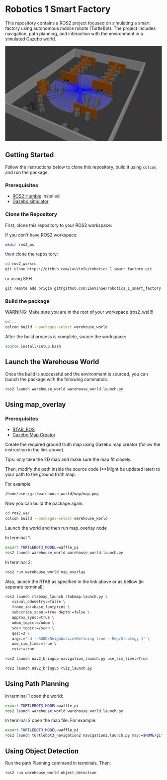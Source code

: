 # Robotics 1 Smart Factory

This repository contains a ROS2 project focused on simulating a smart factory using autonomous mobile robots (TurtleBot). The project includes navigation, path planning, and interaction with the environment in a simulated Gazebo world.

![warehouse](images/warehouse_index.png)
## Getting Started

Follow the instructions below to clone this repository, build it using `colcon`, and run the package.

### Prerequisites

- [ROS2 Humble](https://docs.ros.org/en/humble/Installation.html) installed
- [Gazebo simulator](http://gazebosim.org/)

### Clone the Repository

First, clone this repository to your ROS2 workspace:

If you don't have ROS2 workspace:
```bash
mkdir ros2_ws
```
then clone the repository:
```bash
cd ros2_ws/src
git clone https://github.com/LauVinSe/robotics_1_smart_factory.git
```
or using SSH
```bash
git remote add origin git@github.com:LauVinSe/robotics_1_smart_factory.git
```

### Build the package
WARNING: Make sure you are in the root of your workspace (ros2_ws)!!!
```bash
cd ..
colcon build --packages-select warehouse_world
```
After the build process is complete, source the workspace:
```bash
source install/setup.bash 
```
## Launch the Warehouse World
Once the build is successful and the environment is sourced, you can launch the package with the following commands.
```bash
ros2 launch warehouse_world warehouse_world.launch.py
```

## Using map_overlay
### Prerequisites
- [RTAB_ROS](https://github.com/introlab/rtabmap_ros/tree/humble-devel)
- [Gazebo Map Creator](https://github.com/arshadlab/gazebo_map_creator)

Create the required ground truth map using Gazebo map creator (follow the instruction in the link above).

Tips: only take the 2D map and make sure the map fit closely.

Then, modify the path inside the source code (**Might be updated later) to your path to the ground truth map. 

For example:
```bash
/home/user/git/warehouse_world/map/map.png
```
Now you can build the package again. 
```bash
cd ros2_ws/
colcon build --packages-select warehouse_world
```
Launch the world and then run map_overlay node

In terminal 1:
```bash
export TURTLEBOT3_MODEL=waffle_pi
ros2 launch warehouse_world warehouse_world.launch.py
```
In terminal 2:
```bash
ros2 run warehouse_world map_overlay
```
Also, launch the RTAB as specified in the link above or as bellow (in seperate terminal):
```bash
ros2 launch rtabmap_launch rtabmap.launch.py \
   visual_odometry:=false \
   frame_id:=base_footprint \
   subscribe_scan:=true depth:=false \
   approx_sync:=true \
   odom_topic:=/odom \
   scan_topic:=/scan \
   qos:=2 \
   args:="-d --RGBD/NeighborLinkRefining true --Reg/Strategy 1" \
   use_sim_time:=true \
   rviz:=true
```
```bash
ros2 launch nav2_bringup navigation_launch.py use_sim_time:=True
```
```bash
ros2 launch nav2_bringup rviz_launch.py
```

## Using Path Planning
In terminal 1 open the world:
```bash
export TURTLEBOT3_MODEL=waffle_pi
ros2 launch warehouse_world warehouse_world.launch.py
```
In terminal 2 open the map file. For example:
```bash
export TURTLEBOT3_MODEL=waffle_pi
ros2 launch turtlebot3_navigation2 navigation2.launch.py map:=$HOME/git/warehouse_world/map/rtbmap/rtab_warehouse_map.yaml 
```

## Using Object Detection
Run the path Planning command in terminals. Then:
```bash
ros2 run warehouse_world object_detection
```

